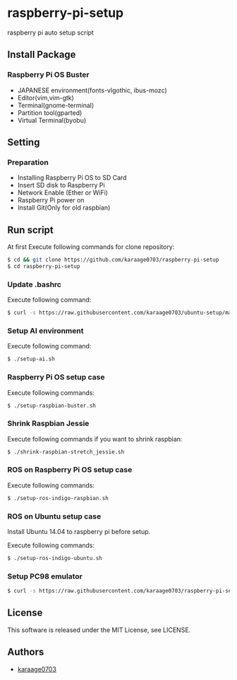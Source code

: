 # raspberry-pi-setup
raspberry pi auto setup script

## Install Package
### Raspberry Pi OS Buster
- JAPANESE environment(fonts-vlgothic, ibus-mozc)
- Editor(vim,vim-gtk)
- Terminal(gnome-terminal)
- Partition tool(gparted)
- Virtual Terminal(byobu)

## Setting
### Preparation
- Installing Raspberry Pi OS to SD Card
- Insert SD disk to Raspberry Pi
- Network Enable (Ether or WiFi)
- Raspberry Pi power on
- Install Git(Only for old raspbian)

## Run script
At first Execute following commands for clone repository:
```sh
$ cd && git clone https://github.com/karaage0703/raspberry-pi-setup
$ cd raspberry-pi-setup
```

### Update .bashrc
Execute following command:

```sh
$ curl -s https://raw.githubusercontent.com/karaage0703/ubuntu-setup/master/bashrc.patch >> ~/.bashrc
```

### Setup AI environment
Execute following command:

```sh
$ ./setup-ai.sh
```

### Raspberry Pi OS setup case
Execute following commands:
```sh
$ ./setup-raspbian-buster.sh
```

### Shrink Raspbian Jessie
Execute following commands if you want to shrink raspbian:
```sh
$ ./shrink-raspbian-stretch_jessie.sh
```

### ROS on Raspberry Pi OS setup case
Execute following commands:
```sh
$ ./setup-ros-indigo-raspbian.sh
```

### ROS on Ubuntu setup case
Install Ubuntu 14.04 to raspberry pi before setup.

Execute following commands:
```sh
$ ./setup-ros-indigo-ubuntu.sh
```

### Setup PC98 emulator

```sh
$ curl -s https://raw.githubusercontent.com/karaage0703/raspberry-pi-setup/master/setup-np2pi.sh | /bin/bash
```

## License
This software is released under the MIT License, see LICENSE.

## Authors
- [karaage0703](https://twitter.com/karaage0703)
